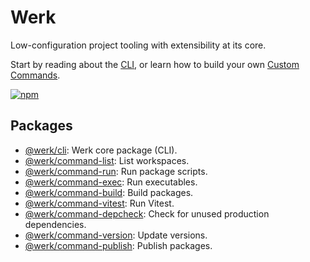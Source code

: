 # Werk

Low-configuration project tooling with extensibility at its core.

Start by reading about the [CLI](packages/cli/README.md), or learn how to build your own [Custom Commands](packages/cli/README_CUSTOM_COMMANDS.md).

[![npm](https://img.shields.io/npm/v/@werk/cli?label=NPM)](https://www.npmjs.com/package/@werk/cli)

## Packages

- [@werk/cli](packages/cli/README.md): Werk core package (CLI).
- [@werk/command-list](packages/command-list/README.md): List workspaces.
- [@werk/command-run](packages/command-run/README.md): Run package scripts.
- [@werk/command-exec](packages/command-exec/README.md): Run executables.
- [@werk/command-build](packages/command-build/README.md): Build packages.
- [@werk/command-vitest](packages/command-vitest/README.md): Run Vitest.
- [@werk/command-depcheck](packages/command-depcheck/README.md): Check for unused production dependencies.
- [@werk/command-version](packages/command-version/README.md): Update versions.
- [@werk/command-publish](packages/command-publish/README.md): Publish packages.
